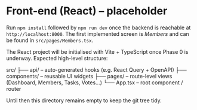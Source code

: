 # Front-end (React) – placeholder

Run `npm install` followed by `npm run dev` once the backend is reachable at
`http://localhost:8000`. The first implemented screen is *Members* and can be
found in `src/pages/Members.tsx`.


The React project will be initialised with Vite + TypeScript once Phase 0 is
underway. Expected high-level structure:

src/
├── api/            – auto-generated hooks (e.g. React Query + OpenAPI)
├── components/     – reusable UI widgets
├── pages/          – route-level views (Dashboard, Members, Tasks, Votes…)
└── App.tsx         – root component / router

Until then this directory remains empty to keep the git tree tidy.
